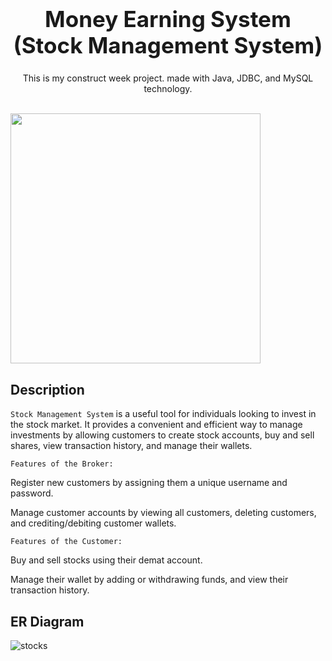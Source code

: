 <h1 align="center" style="font-size:35px">
    <b>Money Earning System </b>
  <b>(Stock Management System)</b>
</h1>
<p align="center">
  This is my construct week project. made with Java, JDBC, and MySQL technology.
  
</p>

<p align="center">
</p>

<br/>

<img   width="400" src="https://drive.google.com/file/d/1_gCUq_Vd9ylRrNF8Mbur7BhiBfTSP479/view?usp=sharing">

## Description

`Stock Management System` is a useful tool for individuals looking to invest in the stock market. It provides a convenient and efficient way to manage investments by allowing customers to create stock accounts, buy and sell shares, view transaction history, and manage their wallets.


`Features of the Broker:`

Register new customers by assigning them a unique username and password.

Manage customer accounts by viewing all customers, deleting customers, and crediting/debiting customer wallets.


`Features of the Customer:`

Buy and sell stocks using their demat account.

Manage their wallet by adding or withdrawing funds, and view their transaction history.

## ER Diagram
![stocks](https://user-images.githubusercontent.com/101116044/222051558-2ff027b9-c411-453e-b8a6-f3044e0d8f6d.png)



